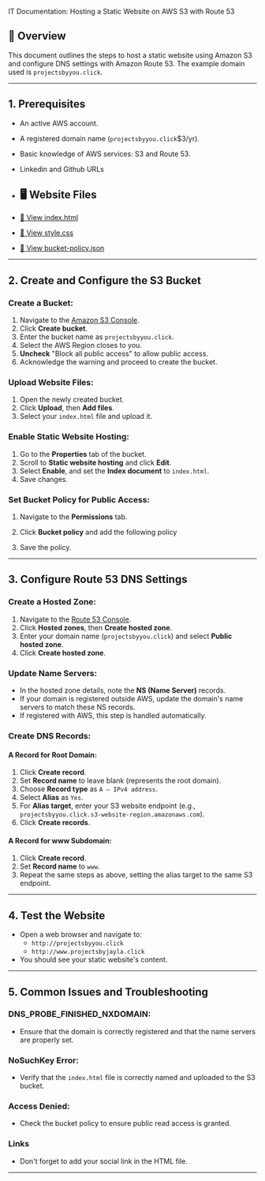 IT Documentation: Hosting a Static Website on AWS S3 with Route 53

## 📄 Overview
This document outlines the steps to host a static website using Amazon S3 and configure DNS settings with Amazon Route 53. 
The example domain used is `projectsbyyou.click`.


---

## 1. Prerequisites
- An active AWS account.
- A registered domain name (`projectsbyyou.click`$3/yr).
- Basic knowledge of AWS services: S3 and Route 53.
- Linkedin and Github URLs
- ## 🖥️ Website Files

- [📄 View index.html](./index.html)
- [🎨 View style.css](./style.css)
- [🔐 View bucket-policy.json](./bucket-policy.json)


---

## 2. Create and Configure the S3 Bucket

### Create a Bucket:
1. Navigate to the [Amazon S3 Console](https://console.aws.amazon.com/s3/).
2. Click **Create bucket**.
3. Enter the bucket name as `projectsbyyou.click`.
4. Select the AWS Region closes to you.
5. **Uncheck** "Block all public access" to allow public access.
6. Acknowledge the warning and proceed to create the bucket.

### Upload Website Files:
1. Open the newly created bucket.
2. Click **Upload**, then **Add files**.
3. Select your `index.html` file and upload it.

### Enable Static Website Hosting:
1. Go to the **Properties** tab of the bucket.
2. Scroll to **Static website hosting** and click **Edit**.
3. Select **Enable**, and set the **Index document** to `index.html`.
4. Save changes.

### Set Bucket Policy for Public Access:
1. Navigate to the **Permissions** tab.
2. Click **Bucket policy** and add the following policy

3. Save the policy.

---

## 3. Configure Route 53 DNS Settings

### Create a Hosted Zone:
1. Navigate to the [Route 53 Console](https://console.aws.amazon.com/route53/).
2. Click **Hosted zones**, then **Create hosted zone**.
3. Enter your domain name (`projectsbyyou.click`) and select **Public hosted zone**.
4. Click **Create hosted zone**.

### Update Name Servers:
- In the hosted zone details, note the **NS (Name Server)** records.
- If your domain is registered outside AWS, update the domain's name servers to match these NS records.
- If registered with AWS, this step is handled automatically.

### Create DNS Records:

#### A Record for Root Domain:
1. Click **Create record**.
2. Set **Record name** to leave blank (represents the root domain).
3. Choose **Record type** as `A – IPv4 address`.
4. Select **Alias** as `Yes`.
5. For **Alias target**, enter your S3 website endpoint (e.g., `projectsbyyou.click.s3-website-region.amazonaws.com`).
6. Click **Create records**.

#### A Record for www Subdomain:
1. Click **Create record**.
2. Set **Record name** to `www`.
3. Repeat the same steps as above, setting the alias target to the same S3 endpoint.

---

## 4. Test the Website
- Open a web browser and navigate to:
  - `http://projectsbyyou.click`
  - `http://www.projectsbyjayla.click`
- You should see your static website's content.

---

## 5. Common Issues and Troubleshooting

### DNS_PROBE_FINISHED_NXDOMAIN:
- Ensure that the domain is correctly registered and that the name servers are properly set.

### NoSuchKey Error:
- Verify that the `index.html` file is correctly named and uploaded to the S3 bucket.

### Access Denied:
- Check the bucket policy to ensure public read access is granted.
### Links
- Don't forget to add your social link in the HTML file.

---
